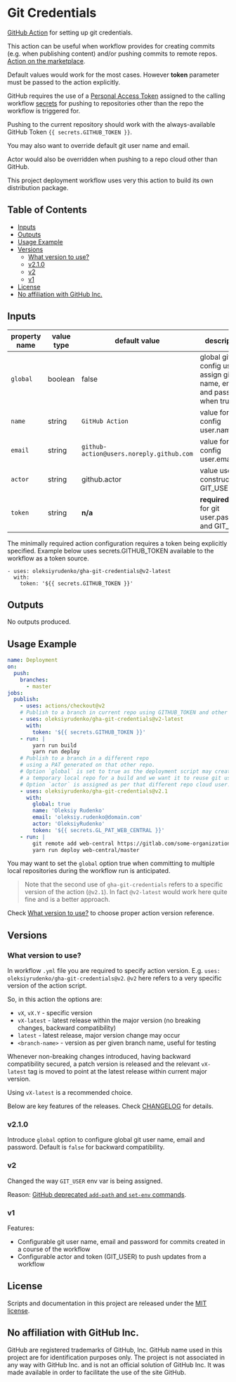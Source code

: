 # Git Credentials

[GitHub Action](https://github.com/features/actions) for setting up
git credentials.

This action can be useful when workflow provides for creating commits
(e.g. when publishing content) and/or pushing commits to remote repos.
[Action on the marketplace](https://github.com/marketplace/actions/configure-git-credentials).

Default values would work for the most cases.
However **token** parameter must be passed to the action explicitly.

GitHub requires the use of
a [Personal Access Token](https://help.github.com/en/articles/creating-a-personal-access-token-for-the-command-line)
assigned to the calling workflow
[secrets](https://help.github.com/en/articles/virtual-environments-for-github-actions#creating-and-using-secrets-encrypted-variables)
for pushing to repositories other than the repo the workflow is triggered for.

Pushing to the current repository should work
with the always-available GitHub Token `{{ secrets.GITHUB_TOKEN }}`.

You may also want to override default git user name and email.

Actor would also be overridden when pushing to a repo cloud other than GitHub.

This project deployment workflow uses very this action to build its own distribution package.

<!-- START doctoc generated TOC please keep comment here to allow auto update -->
<!-- DON'T EDIT THIS SECTION, INSTEAD RE-RUN doctoc TO UPDATE -->
## Table of Contents

- [Inputs](#inputs)
- [Outputs](#outputs)
- [Usage Example](#usage-example)
- [Versions](#versions)
  - [What version to use?](#what-version-to-use)
  - [v2.1.0](#v210)
  - [v2](#v2)
  - [v1](#v1)
- [License](#license)
- [No affiliation with GitHub Inc.](#no-affiliation-with-github-inc)

<!-- END doctoc generated TOC please keep comment here to allow auto update -->
<!-- generated with [DocToc](https://github.com/thlorenz/doctoc) -->

## Inputs

| property name | value type | default value | description |
| ---           | ---        | ---           | ---         |
| `global`      | boolean    | false         | global git config used to assign git user name, email and password when true |
| `name`        | string     | `GitHub Action` | value for git config user.name |
| `email`       | string     | `github-action@users.noreply.github.com` | value for git config user.email |
| `actor`       | string     | github.actor  | value used to construct GIT_USER |
| `token`       | string     | **n/a**       | **required** value for git user.password and GIT_USER |

The minimally required action configuration requires a token being explicitly specified.
Example below uses secrets.GITHUB_TOKEN available to the workflow as a token source.

```
- uses: oleksiyrudenko/gha-git-credentials@v2-latest
  with:
    token: '${{ secrets.GITHUB_TOKEN }}'
```

## Outputs

No outputs produced.

## Usage Example

```yaml
name: Deployment
on:
  push:
    branches:
      - master
jobs:
  publish:
    - uses: actions/checkout@v2
    # Publish to a branch in current repo using GITHUB_TOKEN and other default settings.
    - uses: oleksiyrudenko/gha-git-credentials@v2-latest
      with:
        token: '${{ secrets.GITHUB_TOKEN }}'
    - run: |
        yarn run build
        yarn run deploy
    # Publish to a branch in a different repo
    # using a PAT generated on that other repo.
    # Option `global` is set to true as the deployment script may create 
    # a temporary local repo for a build and we want it to reuse git user settings.
    # Option `actor` is assigned as per that different repo cloud user.
    - uses: oleksiyrudenko/gha-git-credentials@v2.1
      with:
        global: true
        name: 'Oleksiy Rudenko'
        email: 'oleksiy.rudenko@domain.com'
        actor: 'OleksiyRudenko'
        token: '${{ secrets.GL_PAT_WEB_CENTRAL }}'
    - run: |
        git remote add web-central https://gitlab.com/some-organization/website.git
        yarn run deploy web-central/master
```

You may want to set the `global` option true when committing
to multiple local repositories during the workflow run is anticipated.

> Note that the second use of `gha-git-credentials` refers to a specific
> version of the action (`@v2.1`). In fact `@v2-latest` would work here quite fine
> and is a better approach.

Check [What version to use?](#what-version-to-use) to choose proper
action version reference.

## Versions

### What version to use?

In workflow `.yml` file you are required to specify action version.
E.g. `uses: oleksiyrudenko/gha-git-credentials@v2`.
`@v2` here refers to a very specific version of the action script.

So, in this action the options are:
- `vX`, `vX.Y` - specific version
- `vX-latest` - latest release within the major version
  (no breaking changes, backward compatibility)
- `latest` - latest release, major version change may occur
- `<branch-name>` - version as per given branch name, useful for testing 

Whenever non-breaking changes introduced, having backward compatibility secured,
a patch version is released and the relevant `vX-latest` tag is moved to point
at the latest release within current major version.

Using `vX-latest` is a recommended choice.

Below are key features of the releases.
Check [CHANGELOG](./CHANGELOG.md) for details. 

### v2.1.0

Introduce `global` option to configure global git user name, email and password.
Default is `false` for backward compatibility.

### v2
Changed the way `GIT_USER` env var is being assigned.

Reason:
[GitHub deprecated `add-path` and `set-env` commands](https://github.blog/changelog/2020-10-01-github-actions-deprecating-set-env-and-add-path-commands/).

### v1
Features:
- Configurable git user name, email and password for commits created in a course of the workflow
- Configurable actor and token (GIT_USER) to push updates from a workflow

## License

Scripts and documentation in this project are released under the [MIT license](LICENSE).

## No affiliation with GitHub Inc.

GitHub are registered trademarks of GitHub, Inc.
GitHub name used in this project are for identification purposes only.
The project is not associated in any way with GitHub Inc.
and is not an official solution of GitHub Inc.
It was made available in order to facilitate the use of the site GitHub.
